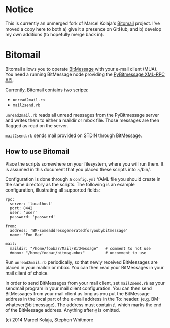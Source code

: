 Notice
======
This is currently an unmerged fork of Marcel Kolaja's
[Bitomail](http://personal.kolaja.eu/projects.html) project. I've moved a copy
here to both a) give it a presence on GitHub, and b) develop my own additions
(to hopefully merge back in).


Bitomail
========
Bitomail allows you to operate
[BitMessage](https://bitmessage.org/wiki/Main_Page) with your e-mail client
(MUA). You need a running BitMessage node providing the [PyBitmessage XML-RPC
API](https://bitmessage.org/wiki/API_Reference).

Currently, Bitomail contains two scripts:

* `unread2mail.rb`
* `mail2send.rb`

`unread2mail.rb` reads all unread messages from the PyBitmessage server and
writes them to either a maildir or mbox file. Those messages are then flagged as
read on the server.

`mail2send.rb` sends mail provided on STDIN through BitMessage.


How to use Bitomail
-------------------
Place the scripts somewhere on your filesystem, where you will run them.
It is assumed in this document that you placed these scripts into ~/bin/.

Configuration is done through a `config.yml` YAML file you should create in the
same directory as the scripts. The following is an example configuration,
illustrating all supported fields:

```
rpc:
  server: 'localhost'
  port: 8442
  user: 'user'
  password: 'password'

from:
  address: 'BM-someaddressgeneratedforyoubybitmessage'
  name: 'Foo Bar'

mail:
  maildir: "/home/foobar/Mail/BitMessage"   # comment to not use
  #mbox: "/home/foobar/bitmsg.mbox"         # uncomment to use
```

Run `unread2mail.rb` periodically, so that newly received BitMessages are placed
in your maildir or mbox. You can then read your BitMessages in your mail client
of choice.

In order to send BitMessages from your mail client, set `mail2send.rb` as your
sendmail program in your mail client configuration. You can then send
BitMessages from your mail client as long as you put the BitMessage address in the
local part of the e-mail address in the To: header. (e.g.
BM-whatever@bitmessage). The address must contain `@`, which marks the end of
the BitMessage address. Anything after `@` is omitted.



 (c) 2014 Marcel Kolaja, Stephen Whitmore


